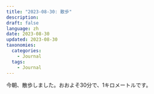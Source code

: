 ```yaml
---
title: "2023-08-30: 散歩"
description: 
draft: false
language: zh
date: 2023-08-30
updated: 2023-08-30
taxonomies:
  categories:
    - Journal
  tags:
    - Journal
---
```

今朝、散歩しました。おおよそ30分で、1キロメートルです。
<!-- more -->

